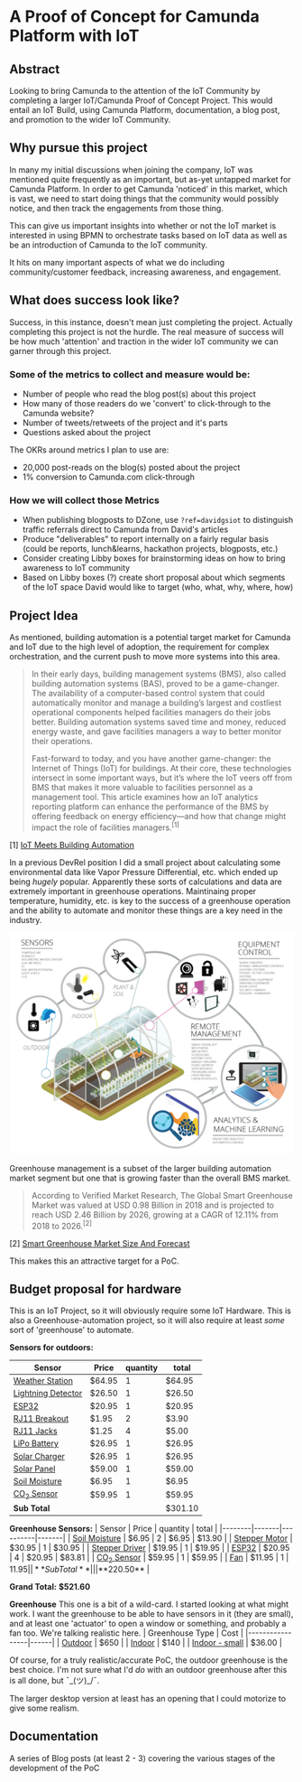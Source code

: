 # A Proof of Concept for Camunda Platform with IoT

## Abstract
Looking to bring Camunda to the attention of the IoT Community by completing a larger IoT/Camunda Proof of Concept Project. This would entail an IoT Build, using Camunda Platform, documentation, a blog post, and promotion to the wider IoT Community.

## Why pursue this project
In many my initial discussions when joining the company, IoT was mentioned quite frequently as an important, but as-yet untapped market for Camunda Platform. In order to get Camunda 'noticed' in this market, which is vast, we need to start doing things that the community would possibly notice, and then track the engagements from those thing.

This can give us important insights into whether or not the IoT market is interested in using BPMN to orchestrate tasks based on IoT data as well as be an introduction of Camunda to the IoT community.

It hits on many important aspects of what we do including community/customer feedback, increasing awareness, and engagement.

## What does success look like?
Success, in this instance, doesn't mean just completing the project. Actually completing this project is not the hurdle. The real measure of success will be how much 'attention' and traction in the wider IoT community we can garner through this project.

### Some of the metrics to collect and measure would be:

- Number of people who read the blog post(s) about this project
- How many of those readers do we 'convert' to click-through to the Camunda website?
- Number of tweets/retweets of the project and it's parts
- Questions asked about the project

The OKRs around metrics I plan to use are:
- 20,000 post-reads on the blog(s) posted about the project
- 1% conversion to Camunda.com click-through

### How we will collect those Metrics
- When publishing blogposts to DZone, use `?ref=davidgsiot` to distinguish traffic referrals direct to Camunda from David's articles
- Produce "deliverables" to report internally on a fairly regular basis (could be reports, lunch&learns, hackathon projects, blogposts, etc.)
- Consider creating Libby boxes for brainstorming ideas on how to bring awareness to IoT community
- Based on Libby boxes (?) create short proposal about which segments of the IoT space David would like to target (who, what, why, where, how)

## Project Idea

As mentioned, building automation is a potential target market for Camunda and IoT due to the high level of adoption, the requirement for complex orchestration, and the current push to move more systems into this area.

> In their early days, building management systems (BMS), also called building automation systems (BAS), proved to be a game-changer. The availability of a computer-based control system that could automatically monitor and manage a building’s largest and costliest operational components helped facilities managers do their jobs better. Building automation systems saved time and money, reduced energy waste, and gave facilities managers a way to better monitor their operations.
>
> Fast-forward to today, and you have another game-changer: the Internet of Things (IoT) for buildings. At their core, these technologies intersect in some important ways, but it’s where the IoT veers off from BMS that makes it more valuable to facilities personnel as a management tool. This article examines how an IoT analytics reporting platform can enhance the performance of the BMS by offering feedback on energy efficiency—and how that change might impact the role of facilities managers.<sup>[1]</sup>

[1] [IoT Meets Building Automation](https://www.iotforall.com/iot-meets-building-automation)

In a previous DevRel position I did a small project about calculating some environmental data like Vapor Pressure Differential, etc. which ended up being *hugely* popular. Apparently these sorts of calculations and data are extremely important in greenhouse operations. Maintinaing proper temperature, humidity, etc. is key to the success of a greenhouse operation and the ability to automate and monitor these things are a key need in the industry.

![Greenhouse automation](images/smart-greenhouse-overview-01.png)

Greenhouse management is a subset of the larger building automation market segment but one that is growing faster than the overall BMS market.

> According to Verified Market Research, The Global Smart Greenhouse Market was valued at USD 0.98 Billion in 2018 and is projected to reach USD 2.46 Billion by 2026, growing at a CAGR of 12.11% from 2018 to 2026.<sup>[2]</sup>

[2] [Smart Greenhouse Market Size And Forecast](https://www.verifiedmarketresearch.com/product/global-smart-greenhouse-market-size-and-forecast-to-2025/)

This makes this an attractive target for a PoC.

## Budget proposal for hardware

This is an IoT Project, so it will obviously require some IoT Hardware. This is also a Greenhouse-automation project, so it will also require at least _some_ sort of 'greenhouse' to automate.

**Sensors for outdoors:**

| Sensor | Price | quantity | total |
|--------|-------|----------|-------|
| [Weather Station](https://www.sparkfun.com/products/15901) | $64.95 | 1 | $64.95 |
| [Lightning Detector](https://www.sparkfun.com/products/15441) | $26.50 | 1 | $26.50 |
| [ESP32](https://www.sparkfun.com/products/17381) | $20.95 | 1 | $20.95 |
| [RJ11 Breakout](https://www.sparkfun.com/products/14021)  | $1.95 | 2 | $3.90 |
| [RJ11 Jacks](https://www.sparkfun.com/products/132) | $1.25 | 4 | $5.00 |
| [LiPo Battery](https://www.sparkfun.com/products/13856) | $26.95 | 1 | $26.95 |
| [Solar Charger](https://www.sparkfun.com/products/12885) | $26.95 | 1 | $26.95 |
| [Solar Panel](https://www.sparkfun.com/products/13783) | $59.00 | 1 | $59.00 |
| [Soil Moisture](https://www.sparkfun.com/products/13637) | $6.95 | 1 | $6.95 |
| [CO<sub>2</sub> Sensor](https://www.sparkfun.com/products/15112) | $59.95 | 1 | $59.95 |
| **Sub Total** | | | $301.10 |

**Greenhouse Sensors:**
| Sensor | Price | quantity | total |
|--------|-------|----------|-------|
| [Soil Moisture](https://www.sparkfun.com/products/13637) | $6.95 | 2 | $6.95 | $13.90 |
| [Stepper Motor](https://www.sparkfun.com/products/13656) | $30.95 | 1 | $30.95 |
| [Stepper Driver](https://www.sparkfun.com/products/16836) | $19.95 | 1 | $19.95 |
| [ESP32](https://www.sparkfun.com/products/17381) | $20.95 | 4 | $20.95 | $83.81 |
| [CO<sub>2</sub> Sensor](https://www.sparkfun.com/products/15112) | $59.95 | 1 | $59.95 |
| [Fan](https://www.sparkfun.com/products/15708) | $11.95 | 1 | $11.95 |
| **Sub Total** | | | **$220.50** |

**Grand Total:** **$521.60**

**Greenhouse**
This one is a bit of a wild-card. I started looking at what might work. I want the greenhouse to be able to have sensors in it (they are small), and at least one 'actuator' to open a window or something, and probably a fan too. We're talking realistic here.
| Greenhouse Type | Cost |
|-----------------|------|
| [Outdoor](https://www.worldofgreenhouses.com/products/hybrid-greenhouse-series) | $650 |
| [Indoor](https://www.hpotter.com/buy-terrariums/h-potter-terrarium-classic-wardian-case-for-plants) | $140 |
| [Indoor - small](https://www.amazon.com/Purzest-Terrarium-Geometric-Tabletop-Succulent) | $36.00 |

Of course, for a truly realistic/accurate PoC, the outdoor greenhouse is the best choice. I'm not sure what I'd _do_ with an outdoor greenhouse after this is all done, but ¯\_(ツ)_/¯.

The larger desktop version at least has an opening that I could motorize to give some realism.

## Documentation
A series of Blog posts (at least 2 - 3) covering the various stages of the development of the PoC
